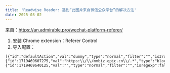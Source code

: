 ```yaml
---
title: 'Readwise Reader: 遇到“此图片来自微信公众平台”的解决方法'
date: 2025-03-02
---
```


来自：https://an.admirable.pro/wechat-platform-referer/

1. 安装 Chrome extension：Referer Control
2. 导入配置：
  ```
  [{"id":"defaultAction","val":"dummy","type":"normal","filter":"","is3rd":true},{"id":1719469607275,"val":"https:\\/\\/mmbiz.qpic.cn\\/.*","type":"block","filter":"","isregexp":true,"is3rd":false,"isfrom":false,"isto":true},{"id":1719469640125,"val":"","type":"normal","filter":"","isregexp":false,"is3rd":false,"isfrom":true,"isto":true}]
  ```